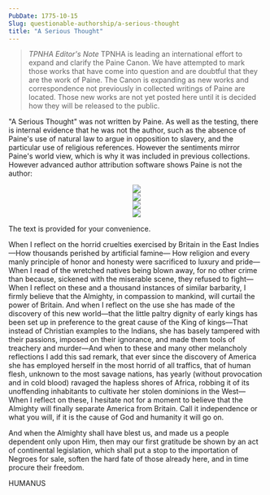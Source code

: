 ```yaml
---
PubDate: 1775-10-15
Slug: questionable-authorship/a-serious-thought
title: "A Serious Thought"
---
```



> *TPNHA Editor's Note*
> TPNHA is leading an international effort to expand and clarify the
> Paine Canon. We have attempted to mark those works that have come into
> question and are doubtful that they are the work of Paine. The Canon
> is expanding as new works and correspondence not previously in
> collected writings of Paine are located. Those new works are not yet
> posted here until it is decided how they will be released to the
> public.

"A Serious Thought" was not written by Paine. As well as the testing,
there is internal evidence that he was not the author, such as the absence of Paine's use of natural law to
argue in opposition to slavery, and the particular use of religious references. However the sentiments mirror Paine's world view, which is why it was included in previous collections. However advanced author attribution software shows Paine is not the author:


<center><img src="/images/a-serious-thought-c.png"></center>
<center><img src="/images/a-serious-thought-f.png"></center>
<center><img src="/images/a-serious-thought-g.png"></center>
<center><img src="/images/a-serious-thought-n.png"></center>

The text is provided for your convenience.

When I reflect on the horrid cruelties exercised by Britain in the
East Indies—How thousands perished by artificial famine— How religion
and every manly principle of honor and honesty were sacrificed to
luxury and pride—When I read of the wretched natives being blown away,
for no other crime than because, sickened with the miserable scene,
they refused to fight—When I reflect on these and a thousand instances
of similar barbarity, I firmly believe that the Almighty, in
compassion to mankind, will curtail the power of Britain. And when I
reflect on the use she has made of the discovery of this new
world—that the little paltry dignity of early kings has been set up in
preference to the great cause of the King of kings—That instead of
Christian examples to the Indians, she has basely tampered with their
passions, imposed on their ignorance, and made them tools of treachery
and murder—And when to these and many other melancholy reflections I
add this sad remark, that ever since the discovery of America she has
employed herself in the most horrid of all traffics, that of human
flesh, unknown to the most savage nations, has yearly (without
provocation and in cold blood) ravaged the hapless shores of Africa,
robbing it of its unoffending inhabitants to cultivate her stolen
dominions in the West— When I reflect on these, I hesitate not for a
moment to believe that the Almighty will finally separate America from
Britain. Call it independence or what you will, if it is the cause of
God and humanity it will go on.

And when the Almighty shall have blest us, and made us a people
dependent only upon Him, then may our first gratitude be shown by an
act of continental legislation, which shall put a stop to the
importation of Negroes for sale, soften the hard fate of those already
here, and in time procure their freedom.

HUMANUS
